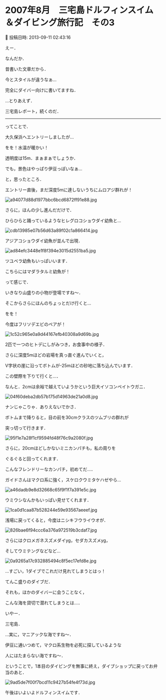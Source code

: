 # 2007年8月　三宅島ドルフィンスイム＆ダイビング旅行記　その3

📅 投稿日時: 2013-09-11 02:43:16

えー．


なんだか．


昔書いた文章だから．


今とスタイルが違うなぁ…


完全にダイバー向けに書いてますね．





…とりあえず．


三宅島レポート，続くのだ．


-----


ってことで．


大久保浜へエントリーしましたが…





をを！水温が暖かい！


透明度は15m．まぁまぁでしょうか．


でも，景色はやっぱり伊豆っぽいなぁ…


と，思ったところ．


エントリー直後，まだ深度5mに達しないうちにムロアジ群れが！




![a94077d88d1977bbc6bcd6872ff91e88.jpg](images/a94077d88d1977bbc6bcd6872ff91e88.jpg)







さらに，ほんの少し進んだだけで．


ひらひらと踊っているようなヒレグロコショウダイ幼魚と…




![cdb13985e07b56d63a89f02c1a866414.jpg](images/cdb13985e07b56d63a89f02c1a866414.jpg)




アジアコショウダイ幼魚が並んで出現．




![ad84efc3448e1f8f394e3015d2551ba5.jpg](images/ad84efc3448e1f8f394e3015d2551ba5.jpg)




ツユベラ幼魚もいっぱいいます．


こちらにはマダラタルミ幼魚が！


って感じで．


いきなり山盛りの小物が登場ですね～．





そこからさらにほんのちょっとだけ行くと…


をを！


今度はフリソデエビのペアが！




![1c52c965e0a9d44167efb40308a9d69b.jpg](images/1c52c965e0a9d44167efb40308a9d69b.jpg)




2匹で一つのヒトデにしがみつき，お食事中の様子．





さらに深度5mほどの岩場を真っ直ぐ進んでいくと，


V字状の崖に沿ってボトムが-25mほどの砂地に落ち込んでいます．


この壁際を下りて行くと…．


なんと．2cmは余裕で越えていようかという巨大イソコンペイトウガニ．




![04f60deba2db57b175d14963de21a0d8.jpg](images/04f60deba2db57b175d14963de21a0d8.jpg)




ナンじゃこりゃ．ありえないでかさ．





ボトムまで降りると，目の前を30cmクラスのツムブリの群れが


突っ切って行きます．




![95f1e7a28f1cf9594fd48f76c9a2080f.jpg](images/95f1e7a28f1cf9594fd48f76c9a2080f.jpg)




さらに，20cmほどしかないミニカンパチも，私の周りを


ぐるぐると回ってくれます．


こんなフレンドリーなカンパチ，初めてだ…．





ガイドさんはマクロ系に強く，スケロクウミタケハゼやら…




![a46dadb9e8d32668c65f9f1f7a391e5c.jpg](images/a46dadb9e8d32668c65f9f1f7a391e5c.jpg)




ウミウシなんかもいっぱい見せてくれます．




![1ca0d1caa87b528244e59e93567aeeef.jpg](images/1ca0d1caa87b528244e59e93567aeeef.jpg)







浅場に戻ってくると，今度はニシキフウライウオが．




![826bae6f94ccc6a376a972519b3cdaf7.jpg](images/826bae6f94ccc6a376a972519b3cdaf7.jpg)




さらにはクロメガネスズメダイyg，セダカスズメyg，


そしてウミテングなどなど…




![0a9265a17c932885494c8f5ec17efd8e.jpg](images/0a9265a17c932885494c8f5ec17efd8e.jpg)







…すごい，1ダイブでこれだけ見れてしまうとはっ！


てんこ盛りのダイブだ．


それも，ほかのダイバーに会うことなく，


こんな海を貸切で潜れてしまうとは…．





いやー．


三宅島．


…実に，マニアックな海ですね～．


伊豆に通いつめて，マクロ系生物を必死に探しているような


人にはたまらない海ですね～．





ということで，1本目のダイビングを無事に終え，ダイブショップに戻ってお弁当のあと．




![9ad5de7f00f7bcd11c9427b54fe4f73d.jpg](images/9ad5de7f00f7bcd11c9427b54fe4f73d.jpg)




午後はいよいよドルフィンスイムです．
